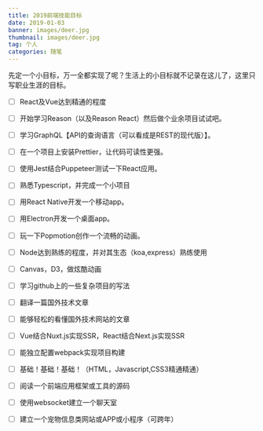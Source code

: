 ```yaml
---
title: 2019前端技能目标
date: 2019-01-03
banner: images/deer.jpg
thumbnail: images/deer.jpg
tag: 个人
categories: 随笔
---
```

先定一个小目标，万一全都实现了呢？生活上的小目标就不记录在这儿了，这里只写职业生涯的目标。
<!--more-->
- [ ] React及Vue达到精通的程度

- [ ] 开始学习Reason（以及Reason React）然后做个业余项目试试吧。

- [ ] 学习GraphQL【API的查询语言（可以看成是REST的现代版）】。

- [ ] 在一个项目上安装Prettier，让代码可读性更强。

- [ ] 使用Jest结合Puppeteer测试一下React应用。

- [ ] 熟悉Typescript，并完成一个小项目

- [ ] 用React Native开发一个移动app。

- [ ] 用Electron开发一个桌面app。

- [ ] 玩一下Popmotion创作一个流畅的动画。

- [ ] Node达到熟练的程度，并对其生态（koa,express）熟练使用

- [ ] Canvas，D3，做炫酷动画

- [ ] 学习github上的一些复杂项目的写法

- [ ] 翻译一篇国外技术文章

- [ ] 能够轻松的看懂国外技术网站的文章

- [ ] Vue结合Nuxt.js实现SSR，React结合Next.js实现SSR

- [ ] 能独立配置webpack实现项目构建

- [ ] 基础！基础！基础！（HTML，Javascript,CSS3精通精通）

- [ ] 阅读一个前端应用框架或工具的源码

- [ ] 使用websocket建立一个聊天室

- [ ] 建立一个宠物信息类网站或APP或小程序（可跨年）

